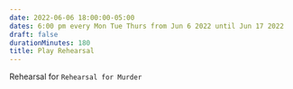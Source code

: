 ```yaml
---
date: 2022-06-06 18:00:00-05:00
dates: 6:00 pm every Mon Tue Thurs from Jun 6 2022 until Jun 17 2022
draft: false
durationMinutes: 180
title: Play Rehearsal
---
```


Rehearsal for `Rehearsal for Murder`